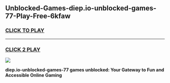 
## Unblocked-Games-diep.io-unblocked-games-77-Play-Free-6kfaw
<h3>
<a href="https://premium76.site?title=diep.io-unblocked-games-77&ref=09A">CLICK TO PLAY</a></h3>
<hr>

<h3>
<a href="https://premium76.site?title=diep.io-unblocked-games-77&ref=09A">CLICK 2 PLAY</a>
  
</h3>

<a href="https://premium76.site?title=diep.io-unblocked-games-77&ref=09A"><img src="https://clearcache.store/games.png"></a>


**diep.io-unblocked-games-77 games unblocked: Your Gateway to Fun and Accessible Online Gaming**
